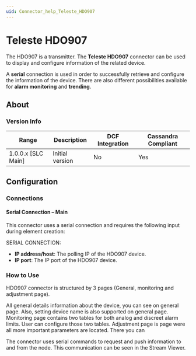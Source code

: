 ```yaml
---
uid: Connector_help_Teleste_HDO907
---
```


# Teleste HDO907

The HDO907 is a transmitter. The **Teleste HDO907** connector can be used to display and configure information of the related device.

A **serial** connection is used in order to successfully retrieve and configure the information of the device. There are also different possibilities available for **alarm monitoring** and **trending**.

## About

### Version Info

| Range              | Description     | DCF Integration | Cassandra Compliant |
|--------------------|-----------------|-----------------|---------------------|
| 1.0.0.x [SLC Main] | Initial version | No              | Yes                 |

## Configuration

### Connections

#### Serial Connection – Main

This connector uses a serial connection and requires the following input during element creation:

SERIAL CONNECTION:

- **IP address/host**: The polling IP of the HDO907 device.
- **IP port**: The IP port of the HDO907 device.

### How to Use

HDO907 connector is structured by 3 pages (General, monitoring and adjustment page).

All general details information about the device, you can see on general page. Also, setting device name is also supported on general page.
Monitoring page contains two tables for both analog and discreet alarm limits. User can configure those two tables.
Adjustment page is page were all more important parameters are located. There you can 

The connector uses serial commands to request and push information to and from the node. This communication can be seen in the Stream Viewer.
